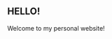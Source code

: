 ## HELLO!

Welcome to my personal website!


<p align="center"
<img src="https://sun9-43.userapi.com/impf/LZLgcXPp_nN72OJy75hTkVKSDwarZxwtRMf09w/kMAQTRBxwcc.jpg?size=1280x580&quality=96&proxy=1&sign=ff1ae55e021f0302d8e8974327e4a946&type=album"></p>
<p align="center">
<img src="https://sun9-26.userapi.com/impf/TmvxLvgbh6UJzTJjjUlHzNMeWK0M_vHDIeRCuw/Zu3MfatzWoo.jpg?size=1280x584&quality=96&sign=c6481f8de16340aa65388ce0a73d916e&type=album" alt=""></a>
<img src="https://sun9-38.userapi.com/impf/hGetxUDMFgAIR_C4ixiW_fRGzgYO3Fkb3GxjNQ/hp9TKsEA0-c.jpg?size=1280x574&quality=96&proxy=1&sign=d666401f363164136a3e417815d7311e&type=album" alt=""></a>
<img src="https://sun9-10.userapi.com/impf/NGjC56g32ov-mquapkT8iZvRgb093hO2yZlMnA/A4IO_E_95q0.jpg?size=1280x581&quality=96&proxy=1&sign=0236adb0a25c776a008906b850c9dbbf&type=album" alt=""></a>
</p>

